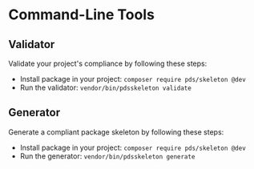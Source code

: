# Command-Line Tools

## Validator

Validate your project's compliance by following these steps:

- Install package in your project: `composer require pds/skeleton @dev`
- Run the validator: `vendor/bin/pdsskeleton validate`

## Generator

Generate a compliant package skeleton by following these steps:

- Install package in your project: `composer require pds/skeleton @dev`
- Run the generator: `vendor/bin/pdsskeleton generate`
